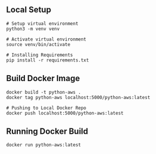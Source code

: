 ## Local Setup

```
# Setup virtual environment
python3 -m venv venv

# Activate virtual environment
source venv/bin/activate

# Installing Requirements
pip install -r requirements.txt
```

## Build Docker Image

```
docker build -t python-aws .
docker tag python-aws localhost:5000/python-aws:latest

# Pushing to Local Docker Repo
docker push localhost:5000/python-aws:latest
```

## Running Docker Build
```
docker run python-aws:latest
```


